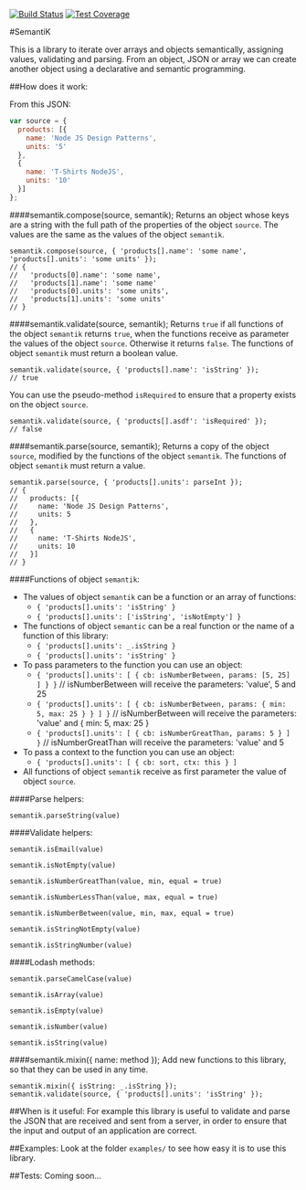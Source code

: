 [![Build Status](https://travis-ci.org/migueldelmazo/semantik.svg?branch=actions)](https://travis-ci.org/migueldelmazo/semantik)
[![Test Coverage](https://codeclimate.com/github/migueldelmazo/semantik/badges/coverage.svg)](https://codeclimate.com/github/migueldelmazo/semantik/coverage)

#SemantiK

This is a library to iterate over arrays and objects semantically, assigning values, validating and parsing. From an object, JSON or array we can create another object using a declarative and semantic programming.

##How does it work:

From this JSON:

```javascript
var source = {
  products: [{
    name: 'Node JS Design Patterns',
    units: '5'
  },
  {
    name: 'T-Shirts NodeJS',
    units: '10'
  }]
};
```

####semantik.compose(source, semantik);
Returns an object whose keys are a string with the full path of the properties of the object `source`. The values are the same as the values of the object `semantik`.

    semantik.compose(source, { 'products[].name': 'some name', 'products[].units': 'some units' });
    // {
    //   'products[0].name': 'some name',
    //   'products[1].name': 'some name'
    //   'products[0].units': 'some units',
    //   'products[1].units': 'some units'
    // }

####semantik.validate(source, semantik);
Returns `true` if all functions of the object `semantik` returns `true`, when the functions receive as parameter the values of the object `source`. Otherwise it returns `false`. The functions of object `semantik` must return a boolean value.

    semantik.validate(source, { 'products[].name': 'isString' });
    // true

You can use the pseudo-method `isRequired` to ensure that a property exists on the object `source`.

    semantik.validate(source, { 'products[].asdf': 'isRequired' });
    // false

####semantik.parse(source, semantik);
Returns a copy of the object `source`, modified by the functions of the object `semantik`. The functions of object `semantik` must return a value.

    semantik.parse(source, { 'products[].units': parseInt });
    // {
    //   products: [{
    //     name: 'Node JS Design Patterns',
    //     units: 5
    //   },
    //   {
    //     name: 'T-Shirts NodeJS',
    //     units: 10
    //   }]
    // }

####Functions of object `semantik`:

* The values of object `semantik` can be a function or an array of functions:
  * `{ 'products[].units': 'isString' }`
  * `{ 'products[].units': ['isString', 'isNotEmpty'] }`
* The functions of object `semantic` can be a real function or the name of a function of this library:
  * `{ 'products[].units': _.isString }`
  * `{ 'products[].units': 'isString' }`
* To pass parameters to the function you can use an object:
  * `{ 'products[].units': [ { cb: isNumberBetween, params: [5, 25] ] } }` // isNumberBetween will receive the parameters: 'value', 5 and 25
  * `{ 'products[].units': [ { cb: isNumberBetween, params: { min: 5, max: 25 } } ] }` // isNumberBetween will receive the parameters: 'value' and { min: 5, max: 25 }
  * `{ 'products[].units': [ { cb: isNumberGreatThan, params: 5 } ] }` // isNumberGreatThan will receive the parameters: 'value' and 5
* To pass a context to the function you can use an object:
  * `{ 'products[].units': [ { cb: sort, ctx: this } ]`
* All functions of object `semantik` receive as first parameter the value of object `source`.

####Parse helpers:

`semantik.parseString(value)`

####Validate helpers:

`semantik.isEmail(value)`

`semantik.isNotEmpty(value)`

`semantik.isNumberGreatThan(value, min, equal = true)`

`semantik.isNumberLessThan(value, max, equal = true)`

`semantik.isNumberBetween(value, min, max, equal = true)`

`semantik.isStringNotEmpty(value)`

`semantik.isStringNumber(value)`

####Lodash methods:

`semantik.parseCamelCase(value)`

`semantik.isArray(value)`

`semantik.isEmpty(value)`

`semantik.isNumber(value)`

`semantik.isString(value)`

####semantik.mixin({ name: method });
Add new functions to this library, so that they can be used in any time.

    semantik.mixin({ isString: _.isString });
    semantik.validate(source, { 'products[].units': 'isString' });

##When is it useful:
For example this library is useful to validate and parse the JSON that are received and sent from a server, in order to ensure that the input and output of an application are correct.

##Examples:
Look at the folder `examples/` to see how easy it is to use this library.

##Tests:
Coming soon...
